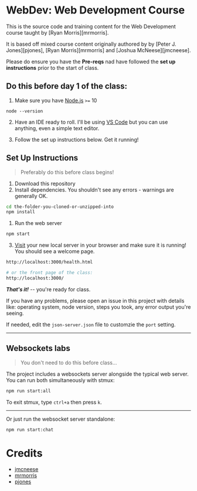 # WebDev: Web Development Course

This is the source code and training content for the Web
Development course taught by [Ryan Morris][mrmorris].

It is based off mixed course content originally authored by by [Peter J. Jones][pjones], [Ryan Morris][mrmorris] and [Joshua McNeese][jmcneese].

Please do ensure you have the **Pre-reqs** nad have followed the **set up instructions** prior to the start of class.

## Do this before day 1 of the class:

1. Make sure you have [Node.js](https://nodejs.org/en/) `>=` 10

```
node --version
```

2. Have an IDE ready to roll. I'll be using [VS Code](https://code.visualstudio.com/) but you can use anything, even a simple text editor.

3. Follow the set up instructions below. Get it running!

## Set Up Instructions

> Preferably do this before class begins!

1. Download this repository
1. Install dependencies. You shouldn't see any errors - warnings are generally OK.

```bash
cd the-folder-you-cloned-or-unzipped-into
npm install
```

1. Run the web server

```bash
npm start
```

3. [Visit](http://localhost:3000/health.html) your new local server in your browser and make sure it is running! You should see a welcome page.

```bash
http://localhost:3000/health.html

# or the front page of the class:
http://localhost:3000/
```

**_That's it!_** -- you're ready for class.

If you have any problems, please open an issue in this project with details like: operating system, node version, steps you took, any error output you're seeing.

If needed, edit the `json-server.json` file to customzie the `port` setting.

---

## Websockets labs

> You don't need to do this before class...

The project includes a websockets server alongside the typical web server. You can run both simultaneously with stmux:

```bash
npm run start:all
```

To exit stmux, type `ctrl+a` then press `k`.

---

Or just run the websocket server standalone:

```bash
npm run start:chat
```

# Credits

- [jmcneese](https://github.com/jmcneese)
- [mrmorris](https://github.com/mrmorris)
- [pjones](http://www.devalot.com/about/pjones.html)
